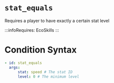 # `stat_equals`

Requires a player to have exactly a certain stat level

:::infoRequires:
EcoSkills
:::

# Condition Syntax

```yaml
- id: stat_equals
  args:
      stat: speed # The stat ID
      level: 0 # The minimum level
```
